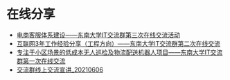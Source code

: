 # 在线分享

- [电商客服体系建设——东南大学IT交流群第三次在线交流活动](https://www.bilibili.com/video/BV1dm4y1Q7Rk/)
- [互联网3年工作经验分享（工程方向）——东南大学IT交流群第二次在线交流](https://www.bilibili.com/video/BV1Qf4y1T7we/)
- [专注于小区场景的低成本无人巡检及物流配送机器人项目——东南大学IT交流群第一次在线交流](https://www.bilibili.com/video/BV1yq4y127Ev/)
- [交流群线上交流宣讲_20210606](https://www.bilibili.com/video/BV1kK4y1X7fr/)
